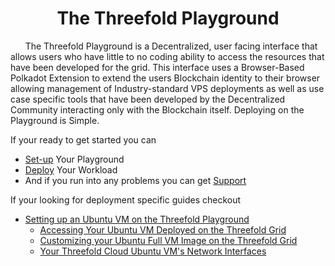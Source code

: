 # <center>The Threefold Playground</center>

&nbsp;&nbsp;&nbsp;&nbsp;&nbsp;&nbsp;The Threefold Playground is a Decentralized, user facing interface that allows users who have little to no coding ability to access the resources that have been developed for the grid. This interface uses a Browser-Based Polkadot Extension to extend the users Blockchain identity to their browser allowing management of Industry-standard VPS deployments as well as use case specific tools that have been developed by the Decentralized Community interacting only with the Blockchain itself. Deploying on the Playground is Simple. 

If your ready to get started you can 
- [Set-up](https://github.com/Parkers145/info_manual3/blob/development/wiki/play/setup.md) Your Playground 
- [Deploy](https://github.com/Parkers145/info_manual3/blob/development/wiki/play/deploy.md) Your Workload 
- And if you run into any problems you can get [Support](https://github.com/Parkers145/info_manual3/blob/development/wiki/play/support.md)
 
If your looking for deployment specific guides checkout

- [Setting up an Ubuntu VM on the Threefold Playground](https://github.com/Parkers145/info_manual3/blob/development/wiki/play/setupubuntu.md)
  - [Accessing Your Ubuntu VM Deployed on the Threefold Grid](https://github.com/Parkers145/info_manual3/blob/development/wiki/play/accessubuntu.md)
  - [Customizing your Ubuntu Full VM Image on the Threefold Grid](https://github.com/Parkers145/info_manual3/blob/development/wiki/play/custimg.md)
  - [Your Threefold Cloud Ubuntu VM's Network Interfaces](https://github.com/Parkers145/info_manual3/blob/development/wiki/play/ubuntunet.md)

